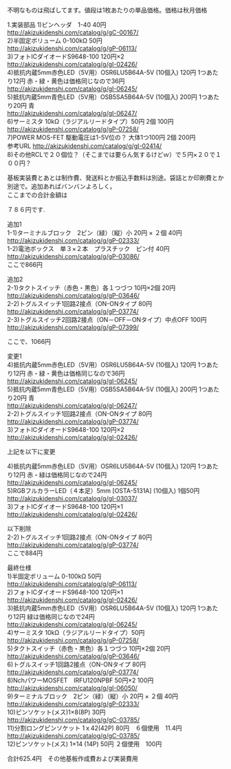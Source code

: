 不明なものは飛ばしてます。値段は1枚あたりの単品価格。価格は秋月価格

1.実装部品
1)ピンヘッダ　1-40 40円  
http://akizukidenshi.com/catalog/g/gC-00167/  
2)半固定ボリューム 0-100kΩ 50円  
http://akizukidenshi.com/catalog/g/gP-06113/  
3)フォトICダイオードS9648-100 120円×2  
http://akizukidenshi.com/catalog/g/gI-02426/  
4)抵抗内蔵5mm赤色LED（5V用）OSR6LU5B64A-5V (10個入) 120円 1つあたり12円 赤・緑・黄色は価格同じなので36円  
http://akizukidenshi.com/catalog/g/gI-06245/  
5)抵抗内蔵5mm青色LED（5V用）OSB5SA5B64A-5V (10個入) 200円 1つあたり20円 青  
http://akizukidenshi.com/catalog/g/gI-06247/  
6)サーミスタ 10kΩ（ラジアルリードタイプ）50円 2個 100円  
http://akizukidenshi.com/catalog/g/gP-07258/  
7)POWER MOS-FET 駆動電圧は1-5V位の？ 大体1つ100円 2個 200円  
参考URL http://akizukidenshi.com/catalog/g/gI-02414/  
8)その他RCLで２０個位？（そこまでは要らん気するけどｗ）で５円×２０で１００円？  

基板実装費とあとは制作費、発送料とか振込手数料は別途。袋詰とか印刷費とか別途で。追加あればバンバンよろしく。  
ここまでの合計金額は  
  
７８６円です.  

追加1  
1-1)ターミナルブロック　2ピン（緑）（縦）小  20円 × ２個  40円  
http://akizukidenshi.com/catalog/g/gP-02333/  
1-2)電池ボックス　単３×２本　プラスチック　ピン付 40円  
http://akizukidenshi.com/catalog/g/gP-03086/  
ここで866円  

追加2  
2-1)タクトスイッチ（赤色・黒色）各１つづつ 10円×2個 20円  
http://akizukidenshi.com/catalog/g/gP-03646/  
2-2)トグルスイッチ1回路2接点（ON-ONタイプ 80円  
http://akizukidenshi.com/catalog/g/gP-03774/  
2-3)トグルスイッチ2回路2接点（ON－OFF－ONタイプ）中点OFF 100円  
http://akizukidenshi.com/catalog/g/gP-07399/  

ここで、1066円  

変更1    
4)抵抗内蔵5mm赤色LED（5V用）OSR6LU5B64A-5V (10個入) 120円 1つあたり12円 赤・緑・黄色は価格同じなので36円  
http://akizukidenshi.com/catalog/g/gI-06245/  
5)抵抗内蔵5mm青色LED（5V用）OSB5SA5B64A-5V (10個入) 200円 1つあたり20円 青  
http://akizukidenshi.com/catalog/g/gI-06247/  
2-2)トグルスイッチ1回路2接点（ON-ONタイプ 80円  
http://akizukidenshi.com/catalog/g/gP-03774/  
3)フォトICダイオードS9648-100 120円×2   
http://akizukidenshi.com/catalog/g/gI-02426/  
  
上記を以下に変更  
  
4)抵抗内蔵5mm赤色LED（5V用）OSR6LU5B64A-5V (10個入) 120円 1つあたり12円 赤・緑は価格同じなので24円  
http://akizukidenshi.com/catalog/g/gI-06245/  
5)RGBフルカラーLED（４本足）5mm [OSTA-5131A] (10個入) 1個50円   
http://akizukidenshi.com/catalog/g/gI-03037/  
3)フォトICダイオードS9648-100 120円×1  
http://akizukidenshi.com/catalog/g/gI-02426/  
  
  
以下削除  
2-2)トグルスイッチ1回路2接点（ON-ONタイプ 80円  
http://akizukidenshi.com/catalog/g/gP-03774/  
ここで884円  
  
最終仕様  
1)半固定ボリューム 0-100kΩ 50円  
http://akizukidenshi.com/catalog/g/gP-06113/  
2)フォトICダイオードS9648-100 120円×1  
http://akizukidenshi.com/catalog/g/gI-02426/  
3)抵抗内蔵5mm赤色LED（5V用）OSR6LU5B64A-5V (10個入) 120円 1つあたり12円 緑は価格同じなので24円  
http://akizukidenshi.com/catalog/g/gI-06245/  
4)サーミスタ 10kΩ（ラジアルリードタイプ）50円  
http://akizukidenshi.com/catalog/g/gP-07258/  
5)タクトスイッチ（赤色・黒色）各１つづつ 10円×2個 20円  
http://akizukidenshi.com/catalog/g/gP-03646/  
6)トグルスイッチ1回路2接点（ON-ONタイプ 80円  
http://akizukidenshi.com/catalog/g/gP-03774/  
8)NchパワーMOSFET　IRFU120NPBF  50円×2 100円  
http://akizukidenshi.com/catalog/g/gI-06050/  
9)ターミナルブロック　2ピン（緑）（縦）小  20円 × ２個  40円  
http://akizukidenshi.com/catalog/g/gP-02333/  
10)ピンソケット(メス)1×8(8P) 30円  
http://akizukidenshi.com/catalog/g/gC-03785/  
11)分割ロングピンソケット 1ｘ42(42P)  80円　６個使用　11.4円   
http://akizukidenshi.com/catalog/g/gC-03785/  
12)ピンソケット(メス) 1×14 (14P) 50円 ２個使用　100円

合計625.4円　その他基板作成費および実装費用
